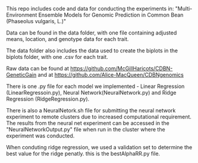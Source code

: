 This repo includes code and data for conducting the experiments in:
"Multi-Environment Ensemble Models for Genomic Prediction in Common Bean (Phaseolus vulgaris, L.)"

Data can be found in the data folder, with one file containing adjusted means, location, and genotype
data for each trait. 

The data folder also includes the data used to create the biplots in the biplots folder, with one .csv for each trait.

Raw data can be found at https://github.com/McGillHaricots/CDBN-GeneticGain and at https://github.com/Alice-MacQueen/CDBNgenomics 

There is one .py file for each model we implemented - Linear Regression (LinearRegressoin.py), 
Neural Network(NeuralNetwork.py) and Ridge Regression (RidgeRegression.py).

There is also a NeuralNetork.sh file for submitting the neural network experiment to remote clusters
due to increased computational requirement. The results from the neural net experiment 
can be accessed in the "NeuralNetworkOutput.py" file when run in the cluster where the experiment
was conducted.

When conduting ridge regression, we used a validation set to determine the best value
for the ridge penatly. this is the bestAlphaRR.py file. 
